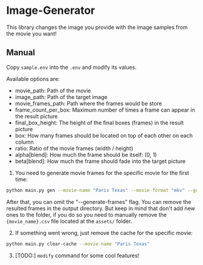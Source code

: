 # Image-Generator
This library changes the image you provide with the image samples from the movie you want!


## Manual

Copy `sample.env` into the `.env` and modify its values.

Available options are:
* movie_path: Path of the movie
* image_path: Path of the target image
* movie_frames_path: Path where the frames would be store
* frame_count_per_box: Maximum number of times a frame can appear in the result picture
* final_box_height: The height of the final boxes (frames) in the result picture
* box: How many frames should be located on top of each other on each column
* ratio: Ratio of the movie frames (width / height)
* alpha\[blend\]: How much the frame should be itself: (0, 1)
* beta\[blend\]: How much the frame should fade into the target picture


1) You need to generate movie frames for the specific movie for the first time:
```bash
python main.py gen --movie-name "Paris Texas" --movie-format "mkv" --generate-frames
```

After that, you can omit the "--generate-frames" flag.
You can remove the resulted frames in the output directory. But keep in mind that don't add new ones to the folder, if you do so you need to manually remove the `{movie_name}.csv` file located at the `assets/` folder.

2) If something went wrong, just remove the cache for the specific movie:

```bash
python main.py clear-cache --movie-name "Paris Texas"
```

3) \[TODO:\] `modify` command for some cool features!



